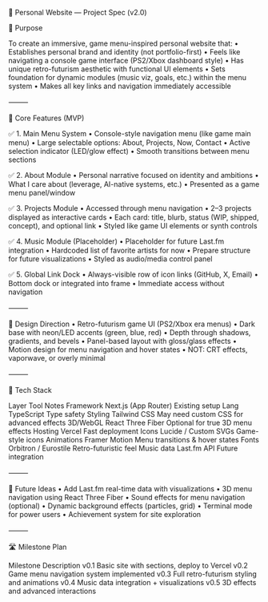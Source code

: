 📘 Personal Website — Project Spec (v2.0)

🧭 Purpose

To create an immersive, game menu-inspired personal website that:
	•	Establishes personal brand and identity (not portfolio-first)
	•	Feels like navigating a console game interface (PS2/Xbox dashboard style)
	•	Has unique retro-futurism aesthetic with functional UI elements
	•	Sets foundation for dynamic modules (music viz, goals, etc.) within the menu system
	•	Makes all key links and navigation immediately accessible

⸻

🧩 Core Features (MVP)

✅ 1. Main Menu System
	•	Console-style navigation menu (like game main menu)
	•	Large selectable options: About, Projects, Now, Contact
	•	Active selection indicator (LED/glow effect)
	•	Smooth transitions between menu sections

✅ 2. About Module
	•	Personal narrative focused on identity and ambitions
	•	What I care about (leverage, AI-native systems, etc.)
	•	Presented as a game menu panel/window

✅ 3. Projects Module
	•	Accessed through menu navigation
	•	2–3 projects displayed as interactive cards
	•	Each card: title, blurb, status (WIP, shipped, concept), and optional link
	•	Styled like game UI elements or synth controls

✅ 4. Music Module (Placeholder)
	•	Placeholder for future Last.fm integration
	•	Hardcoded list of favorite artists for now
	•	Prepare structure for future visualizations
	•	Styled as audio/media control panel

✅ 5. Global Link Dock
	•	Always-visible row of icon links (GitHub, X, Email)
	•	Bottom dock or integrated into frame
	•	Immediate access without navigation

⸻

🎨 Design Direction
	•	Retro-futurism game UI (PS2/Xbox era menus)
	•	Dark base with neon/LED accents (green, blue, red)
	•	Depth through shadows, gradients, and bevels
	•	Panel-based layout with gloss/glass effects
	•	Motion design for menu navigation and hover states
	•	NOT: CRT effects, vaporwave, or overly minimal

⸻

🔧 Tech Stack

Layer	Tool	Notes
Framework	Next.js (App Router)	Existing setup
Lang	TypeScript	Type safety
Styling	Tailwind CSS	May need custom CSS for advanced effects
3D/WebGL	React Three Fiber	Optional for true 3D menu effects
Hosting	Vercel	Fast deployment
Icons	Lucide / Custom SVGs	Game-style icons
Animations	Framer Motion	Menu transitions & hover states
Fonts	Orbitron / Eurostile	Retro-futuristic feel
Music data	Last.fm API	Future integration


⸻

🔮 Future Ideas
	•	Add Last.fm real-time data with visualizations
	•	3D menu navigation using React Three Fiber
	•	Sound effects for menu navigation (optional)
	•	Dynamic background effects (particles, grid)
	•	Terminal mode for power users
	•	Achievement system for site exploration

⸻

🛣️ Milestone Plan

Milestone	Description
v0.1	Basic site with sections, deploy to Vercel
v0.2	Game menu navigation system implemented
v0.3	Full retro-futurism styling and animations
v0.4	Music data integration + visualizations
v0.5	3D effects and advanced interactions